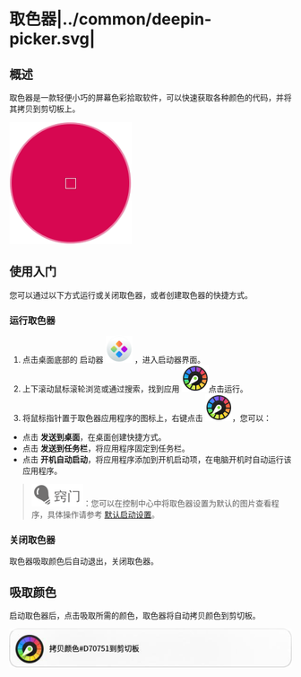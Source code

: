 # 取色器|../common/deepin-picker.svg|

## 概述


取色器是一款轻便小巧的屏幕色彩拾取软件，可以快速获取各种颜色的代码，并将其拷贝到剪切板上。

![picker-color](jpg/picker-color.png)

## 使用入门

您可以通过以下方式运行或关闭取色器，或者创建取色器的快捷方式。

### 运行取色器

1. 点击桌面底部的 启动器 ![launcher](icon/deepin-launcher.svg) ，进入启动器界面。
2. 上下滚动鼠标滚轮浏览或通过搜索，找到应用 ![deepin-picker](icon/deepin-picker.svg)点击运行。
3. 将鼠标指针置于取色器应用程序的图标上，右键点击 ![deepin-picker](icon/deepin-picker.svg)，您可以：
 - 点击 **发送到桌面**，在桌面创建快捷方式。
 - 点击 **发送到任务栏**，将应用程序固定到任务栏。
 - 点击 **开机自动启动**，将应用程序添加到开机启动项，在电脑开机时自动运行该应用程序。

> ![tips](icon/tips.svg)：您可以在控制中心中将取色器设置为默认的图片查看程序，具体操作请参考 [默认启动设置](dman:///dde#默认程序设置)。

### 关闭取色器

取色器吸取颜色后自动退出，关闭取色器。

## 吸取颜色

启动取色器后，点击吸取所需的颜色，取色器将自动拷贝颜色到剪切板。

![picker](jpg/picker.png)